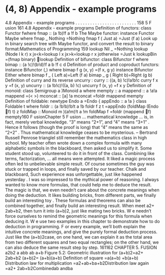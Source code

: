 # (4, 8) Appendix - example programs

4.8 Appendix - example programs . . . . . . . . . . . . . . . . . . . . . . . . . 158
5 F usion 161
4.8 Appendix - example programs
Definition of functors:
class Functor fwhere
fmap :: (a !b)!f a !f b
The Maybe functor:
instance Functor Maybe where
fmap _ Nothing =Nothing
fmap f ( Just a) =Just (f a)
Look up in binary search tree with Maybe functor, and convert the result to binary
format:Mathematics of Programming 159
lookup Nil _ =Nothing
lookup (Node l k r) x jx<k=lookup l x
jx>k=lookup r x
jotherwise =Just k
lookupBin =(fmap binary) lookup
Definition of bifunctor:
class Bifunctor f where
bimap :: (a !c)!(b!d)!f a b !f c d
Definition of product and coproduct functors:
instance Bifunctor (,) where
bimap f g (x, y) =(f x, g y)
instance Bifunctor Either where
bimap f _ ( Left a)=Left (f a)
bimap _ g ( Right b)=Right (g b)
Definition of curry and its reverse uncurry :
curry :: ((a, b) !c)!a!b!c
curry f x y =f (x, y)
uncurry :: (a !b!c)!((a, b) !c)
uncurry f (x, y) =f x y
Definition of monoid:
class Semigroup a )Monoid a where
mempty :: a
mappend :: a !a!a
mappend =(< >)
mconcat :: [a] !a
mconcat =foldr mappend mempty
Definition of foldable:
newtype Endo a =Endo { appEndo :: a !a }
class Foldable t where
foldr :: (a !b!b)!b!t a !b
foldr f z t =appEndo (foldMap (Endo f) t) z
foldMap :: Monoid m )(a!m)!t a !m
foldMap f =foldr (mappend f) mempty160 F usionChapter 5
F usion
... mathematical knowledge ... is, in
fact, merely verbal knowledge. “3”
means “2+1”, and “4” means “3+1” .
Hence it follows (though the proof is
long) that “4” means the same as
“2+2” . Thus mathematical knowledge
ceases to be mysterious.
– Bertrand Russell
Penrose triangleI still remember the mathematics class in high
school. My teacher often wrote down a complex formula with many alphabetic symbols in the blackboard, then asked us to simplify it. Some student
stood up, volunteered to do it in front of the class.
Combining like terms, factorization, ... all means
were attempted. It liked a magic process often led
to unbelievable simple result. Of course sometimes
the guy was stuck or trapped in loops, and finally
saved by our teacher.
Chalk and blackboard, Such experience was unforgettable, just like happened yesterday . I was so
impressed to the mythical power of reasoning. I
always wanted to know more formulas, that could
help me to deduce the result.
The magic is that, we even needn’t care about the concrete meanings when doing the
deduction. It likes building bricks, from different parts, we finally build an interesting
toy . These formulas and theorems can also be combined together, and finally build an
interesting result. When meet a2+ 2ab+b2, then turn it into (a+b)2, just like mating
two bricks. W e needn’t force ourselves to remind the geometric meanings for this formula
when deducing it.
W e use two examples in this chapter to demonstrate how to do deduction in programming. F or every example, we’ll both explain the intuitive concrete meanings, and give
the purely formal deduction process. Just like the (a+b)2case, on one hand, we can
explain it as the total area from two different squares and two equal rectangles; on the
other hand, we can also deduce the same result step by step.
161162 CHAPTER 5. FUSION
a2b2
a abb ab
a+b
Figure 5.2: Geometric illustration for (a+b)2=a2+ 2ab+b2
(a+b)2= (a+b)(a+b) Definition of square
=a(a+b) +b(a+b) Distribution law for multiplication
=a2+ab+ba+b2Distribution law again
=a2+ 2ab+b2Combinedab andba
